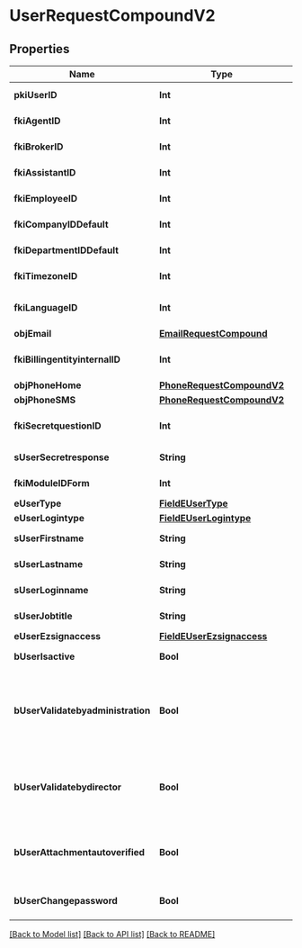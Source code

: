 # UserRequestCompoundV2

## Properties
Name | Type | Description | Notes
------------ | ------------- | ------------- | -------------
**pkiUserID** | **Int** | The unique ID of the User | [optional] 
**fkiAgentID** | **Int** | The unique ID of the Agent. | [optional] 
**fkiBrokerID** | **Int** | The unique ID of the Broker. | [optional] 
**fkiAssistantID** | **Int** | The unique ID of the Assistant. | [optional] 
**fkiEmployeeID** | **Int** | The unique ID of the Employee. | [optional] 
**fkiCompanyIDDefault** | **Int** | The unique ID of the Company | 
**fkiDepartmentIDDefault** | **Int** | The unique ID of the Department | 
**fkiTimezoneID** | **Int** | The unique ID of the Timezone | 
**fkiLanguageID** | **Int** | The unique ID of the Language.  Valid values:  |Value|Description| |-|-| |1|French| |2|English| | 
**objEmail** | [**EmailRequestCompound**](EmailRequestCompound.md) |  | 
**fkiBillingentityinternalID** | **Int** | The unique ID of the Billingentityinternal. | 
**objPhoneHome** | [**PhoneRequestCompoundV2**](PhoneRequestCompoundV2.md) |  | [optional] 
**objPhoneSMS** | [**PhoneRequestCompoundV2**](PhoneRequestCompoundV2.md) |  | [optional] 
**fkiSecretquestionID** | **Int** | The unique ID of the Secretquestion.  Valid values:  |Value|Description| |-|-| |1|The name of the hospital in which you were born| |2|The name of your grade school| |3|The last name of your favorite teacher| |4|Your favorite sports team| |5|Your favorite TV show| |6|Your favorite movie| |7|The name of the street on which you grew up| |8|The name of your first employer| |9|Your first car| |10|Your favorite food| |11|The name of your first pet| |12|Favorite musician/band| |13|What instrument you play| |14|Your father&#39;s middle name| |15|Your mother&#39;s maiden name| |16|Name of your eldest child| |17|Your spouse&#39;s middle name| |18|Favorite restaurant| |19|Childhood nickname| |20|Favorite vacation destination| |21|Your boat&#39;s name| |22|Date of Birth (YYYY-MM-DD)| |22|Secret Code| |22|Your reference code| | [optional] 
**sUserSecretresponse** | **String** | The answer to the Secretquestion | [optional] 
**fkiModuleIDForm** | **Int** | The unique ID of the Module | [optional] 
**eUserType** | [**FieldEUserType**](FieldEUserType.md) |  | 
**eUserLogintype** | [**FieldEUserLogintype**](FieldEUserLogintype.md) |  | 
**sUserFirstname** | **String** | The first name of the user | 
**sUserLastname** | **String** | The last name of the user | 
**sUserLoginname** | **String** | The login name of the User. | 
**sUserJobtitle** | **String** | The job title of the user | [optional] 
**eUserEzsignaccess** | [**FieldEUserEzsignaccess**](FieldEUserEzsignaccess.md) |  | 
**bUserIsactive** | **Bool** | Whether the User is active or not | 
**bUserValidatebyadministration** | **Bool** | Whether if the transactions in which the User is implicated must be validated by administrative personnel or not | [optional] 
**bUserValidatebydirector** | **Bool** | Whether if the transactions in which the User is implicated must be validated by a director or not | [optional] 
**bUserAttachmentautoverified** | **Bool** | Whether if Attachments uploaded by the User must be validated or not | [optional] 
**bUserChangepassword** | **Bool** | Whether if the User is forced to change its password | [optional] 

[[Back to Model list]](../README.md#documentation-for-models) [[Back to API list]](../README.md#documentation-for-api-endpoints) [[Back to README]](../README.md)


